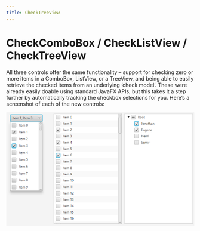 ```yaml
---
title: CheckTreeView
---
```


# CheckComboBox / CheckListView / CheckTreeView

All three controls offer the same functionality – support for checking zero or more items in a ComboBox, ListView, or a TreeView, and being able to easily retrieve the checked items from an underlying ‘check model’.
These were already easily doable using standard JavaFX APIs, but this takes it a step further by automatically tracking the checkbox selections for you. Here’s a screenshot of each of the new controls:

![CheckComboBox, CheckListView, and CheckTreeView](/images/features/checkControls.png "CheckComboBox, CheckListView, and CheckTreeView")
